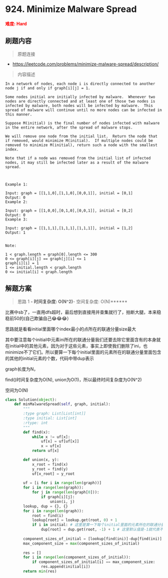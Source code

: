 # 924. Minimize Malware Spread

**<font color=red>难度: Hard</font>**

## 刷题内容

> 原题连接

* https://leetcode.com/problems/minimize-malware-spread/description/

> 内容描述

```
In a network of nodes, each node i is directly connected to another node j if and only if graph[i][j] = 1.

Some nodes initial are initially infected by malware.  Whenever two nodes are directly connected and at least one of those two nodes is infected by malware, both nodes will be infected by malware.  This spread of malware will continue until no more nodes can be infected in this manner.

Suppose M(initial) is the final number of nodes infected with malware in the entire network, after the spread of malware stops.

We will remove one node from the initial list.  Return the node that if removed, would minimize M(initial).  If multiple nodes could be removed to minimize M(initial), return such a node with the smallest index.

Note that if a node was removed from the initial list of infected nodes, it may still be infected later as a result of the malware spread.

 

Example 1:

Input: graph = [[1,1,0],[1,1,0],[0,0,1]], initial = [0,1]
Output: 0
Example 2:

Input: graph = [[1,0,0],[0,1,0],[0,0,1]], initial = [0,2]
Output: 0
Example 3:

Input: graph = [[1,1,1],[1,1,1],[1,1,1]], initial = [1,2]
Output: 1
 

Note:

1 < graph.length = graph[0].length <= 300
0 <= graph[i][j] == graph[j][i] <= 1
graph[i][i] = 1
1 <= initial.length < graph.length
0 <= initial[i] < graph.length
```

## 解题方案

> 思路 1
******- 时间复杂度: O(N^2)******- 空间复杂度: O(N)******





比赛中sb了，一直用dfs超时，最后想到直接用并查集就行了，拍断大腿，本来稳稳前50的(自己欺骗自己😂😂😂）

思路就是看看initial里面哪个index最小的点所在的联通分量size最大

其中要注意每个initial中元素ini所在的联通分量我们还要去除它里面含有的本身就在initial中的其他元素，因为对于这些元素，事实上即使我们删除了ini，也minimize不了它们。所以要算一下每个initial里面的元素所在的联通分量里面包含的其他的initial元素的个数，代码中带dup表示

graph长度为N，

find()时间复杂度为O(N), union为O(1)，所以最终时间复杂度为O(N^2)

空间为O(N)

```python
class Solution(object):
    def minMalwareSpread(self, graph, initial):
        """
        :type graph: List[List[int]]
        :type initial: List[int]
        :rtype: int
        """
        def find(x):
            while x != uf[x]:
                uf[x] = uf[uf[x]]
                x = uf[x]
            return uf[x]

        def union(x, y):
            x_root = find(x)
            y_root = find(y)
            uf[x_root] = y_root
    
        uf = [i for i in range(len(graph))]
        for i in range(len(graph)):
            for j in range(len(graph[0])):
                if graph[i][j]:
                    union(i, j)
        lookup, dup = {}, {}
        for i in range(len(graph)):
            root = find(i)
            lookup[root] = lookup.get(root, 0) + 1
            if i in initial: # 这里是算一下每个initial里面的元素所在的联通分量里面包含的其他的initial元素的个数
                dup[root] = dup.get(root, -1) + 1 # 这里默认值是-1就代表不把自己包含进去了，算的是所有其他initial元素的个数
            
        component_sizes_of_initial = [lookup[find(ini)]-dup[find(ini)] for ini in initial]
        max_component_size = max(component_sizes_of_initial)
        
        res = []
        for i in range(len(component_sizes_of_initial)):
            if component_sizes_of_initial[i] == max_component_size:
                res.append(initial[i])
        return min(res) 
```



















